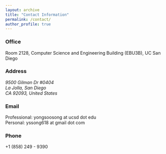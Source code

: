 ```yaml
---
layout: archive
title: "Contact Information"
permalink: /contact/
author_profile: true
---
```


### Office

Room 2128, Computer Science and Engineering Building (EBU3B), UC San Diego

### Address

<address>
  9500 Gilman Dr #0404 <br />  La Jolla, San Diego <br /> CA 92093, United States
</address>

### Email

Professional: yongsoosong at ucsd dot edu <br />
Personal: yssong618 at gmail dot com

### Phone

+1 (858) 249 - 9390